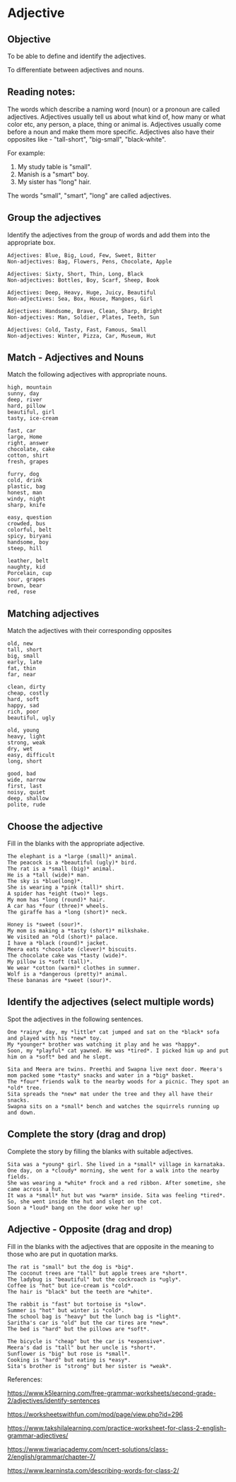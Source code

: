 # Adjective

## Objective

To be able to define and identify the adjectives.

To differentiate between adjectives and nouns.

## Reading notes:

The words which describe a naming word (noun) or a pronoun are called adjectives. Adjectives usually tell us about what kind of, how many or what color etc, any person, a place, thing or animal is. Adjectives usually come before a noun and make them more specific. Adjectives also have their opposites like - "tall-short", "big-small", "black-white".

For example: 
1. My study table is "small".
2. Manish is a "smart" boy.
3. My sister has "long" hair.

The words "small", "smart", "long"  are called adjectives. 

## Group the adjectives

Identify the adjectives from the group of words and add them into the appropriate box.

```
Adjectives: Blue, Big, Loud, Few, Sweet, Bitter
Non-adjectives: Bag, Flowers, Pens, Chocolate, Apple
```

```
Adjectives: Sixty, Short, Thin, Long, Black
Non-adjectives: Bottles, Boy, Scarf, Sheep, Book
```

```
Adjectives: Deep, Heavy, Huge, Juicy, Beautiful
Non-adjectives: Sea, Box, House, Mangoes, Girl
```

```
Adjectives: Handsome, Brave, Clean, Sharp, Bright
Non-adjectives: Man, Soldier, Plates, Teeth, Sun
```

```
Adjectives: Cold, Tasty, Fast, Famous, Small
Non-adjectives: Winter, Pizza, Car, Museum, Hut
```

## Match - Adjectives and Nouns

Match the following adjectives with appropriate nouns.

```
high, mountain
sunny, day
deep, river
hard, pillow
beautiful, girl
tasty, ice-cream
```

```
fast, car
large, Home
right, answer
chocolate, cake
cotton, shirt
fresh, grapes
```

```
furry, dog
cold, drink
plastic, bag
honest, man
windy, night
sharp, knife
```

```
easy, question
crowded, bus
colorful, belt
spicy, biryani
handsome, boy
steep, hill
```

```
leather, belt
naughty, kid
Porcelain, cup
sour, grapes
brown, bear
red, rose
```

## Matching adjectives

Match the adjectives with their corresponding opposites

```
old, new
tall, short
big, small
early, late
fat, thin
far, near
```

```
clean, dirty
cheap, costly
hard, soft
happy, sad
rich, poor
beautiful, ugly
```

```
old, young
heavy, light
strong, weak
dry, wet
easy, difficult
long, short
```

```
good, bad
wide, narrow
first, last
noisy, quiet
deep, shallow
polite, rude
```


## Choose the adjective 
Fill in the blanks with the appropriate adjective.

```
The elephant is a *large (small)* animal. 
The peacock is a *beautiful (ugly)* bird.
The rat is a *small (big)* animal.
He is a *tall (wide)* man.
The sky is *blue(long)*.
She is wearing a *pink (tall)* shirt.
A spider has *eight (two)* legs.
My mom has *long (round)* hair.
A car has *four (three)* wheels.
The giraffe has a *long (short)* neck.
```

```
Honey is *sweet (sour)*.
My mom is making a *tasty (short)* milkshake.
We visited an *old (short)* palace.
I have a *black (round)* jacket.
Meera eats *chocolate (clever)* biscuits.
The chocolate cake was *tasty (wide)*.
My pillow is *soft (tall)*.
We wear *cotton (warm)* clothes in summer.
Wolf is a *dangerous (pretty)* animal.
These bananas are *sweet (sour)*.
```


## Identify the adjectives (select multiple words)

Spot the adjectives in the following sentences.

```
One *rainy* day, my *little* cat jumped and sat on the *black* sofa and played with his *new* toy. 
My *younger* brother was watching it play and he was *happy*. 
Soon, my *playful* cat yawned. He was *tired*. I picked him up and put him on a *soft* bed and he slept. 
```

```
Sita and Meera are twins. Preethi and Swapna live next door. Meera's mom packed some *tasty* snacks and water in a *big* basket. 
The *four* friends walk to the nearby woods for a picnic. They spot an *old* tree. 
Sita spreads the *new* mat under the tree and they all have their snacks. 
Swapna sits on a *small* bench and watches the squirrels running up and down.
```


## Complete the story (drag and drop)

Complete the story by filling the blanks with suitable adjectives.

```
Sita was a *young* girl. She lived in a *small* village in karnataka. 
One day, on a *cloudy* morning, she went for a walk into the nearby fields.
She was wearing a *white* frock and a red ribbon. After sometime, she came across a hut. 
It was a *small* hut but was *warm* inside. Sita was feeling *tired*. 
So, she went inside the hut and slept on the cot.
Soon a *loud* bang on the door woke her up!
```


## Adjective - Opposite (drag and drop)

Fill in the blanks with the adjectives that are opposite in the meaning to those who are put in quotation marks.

```
The rat is "small" but the dog is *big*.
The coconut trees are "tall" but apple trees are *short*.
The ladybug is "beautiful" but the cockroach is *ugly*.
Coffee is "hot" but ice-cream is *cold*.
The hair is "black" but the teeth are *white*.
```

```
The rabbit is "fast" but tortoise is *slow*.
Summer is "hot" but winter is *cold*.
The school bag is "heavy" but the lunch bag is *light*.
Saritha's car is "old" but the car tires are *new*.
The bed is "hard" but the pillows are *soft*.
```

```
The bicycle is "cheap" but the car is *expensive*.
Meera's dad is "tall" but her uncle is *short*.
Sunflower is "big" but rose is *small*.
Cooking is "hard" but eating is *easy*.
Sita's brother is "strong" but her sister is *weak*.
```



References: 

https://www.k5learning.com/free-grammar-worksheets/second-grade-2/adjectives/identify-sentences

https://worksheetswithfun.com/mod/page/view.php?id=296

https://www.takshilalearning.com/practice-worksheet-for-class-2-english-grammar-adjectives/

https://www.tiwariacademy.com/ncert-solutions/class-2/english/grammar/chapter-7/

https://www.learninsta.com/describing-words-for-class-2/



























